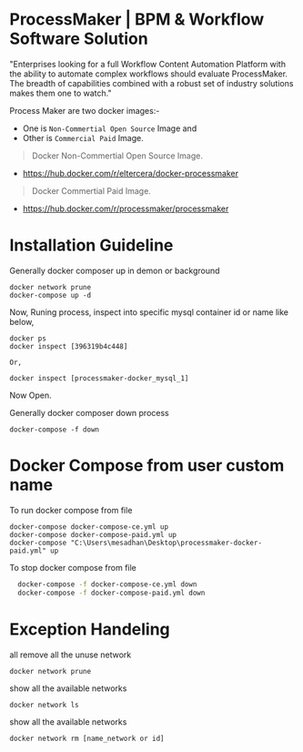 # ProcessMaker | BPM & Workflow Software Solution

"Enterprises looking for a full Workflow Content Automation Platform with the ability to automate complex workflows should evaluate ProcessMaker. The breadth of capabilities combined with a robust set of industry solutions makes them one to watch."

Process Maker are two docker images:-

- One is `Non-Commertial Open Source` Image and 
- Other is `Commercial Paid` Image.

> Docker Non-Commertial Open Source Image.
- https://hub.docker.com/r/eltercera/docker-processmaker

>  Docker Commertial Paid Image.
- https://hub.docker.com/r/processmaker/processmaker

# Installation Guideline

Generally docker composer up in demon or background
    
    docker network prune
    docker-compose up -d

Now, Runing process, inspect into specific mysql container id or name like below, 

    docker ps
    docker inspect [396319b4c448]

    Or,

    docker inspect [processmaker-docker_mysql_1]


Now Open. 



Generally docker composer down process

    docker-compose -f down




# Docker Compose from user custom name

To run docker compose from file

    docker-compose docker-compose-ce.yml up
    docker-compose docker-compose-paid.yml up
    docker-compose "C:\Users\mesadhan\Desktop\processmaker-docker-paid.yml" up

To stop docker compose from file

```bash
  docker-compose -f docker-compose-ce.yml down
  docker-compose -f docker-compose-paid.yml down
```


# Exception Handeling

all remove all the unuse network

    docker network prune

show all the available networks
    
    docker network ls

show all the available networks
    
    docker network rm [name_network or id] 

